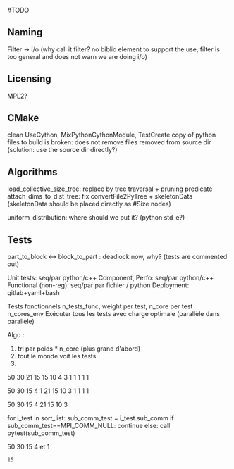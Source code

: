 #TODO

## Naming
Filter -> i/o (why call it filter? no biblio element to support the use, filter is too general and does not warn we are doing i/o)

## Licensing
MPL2?

## CMake
clean UseCython, MixPythonCythonModule, TestCreate
copy of python files to build is broken: does not remove files removed from source dir (solution: use the source dir directly?)

## Algorithms
load_collective_size_tree: replace by tree traversal + pruning predicate
attach_dims_to_dist_tree: fix convertFile2PyTree + skeletonData (skeletonData should be placed directly as #Size nodes)

uniform_distribution: where should we put it? (python std_e?)

## Tests
part_to_block <-> block_to_part : deadlock now, why? (tests are commented out)

Unit tests: seq/par python/c++
Component, Perfo: seq/par python/c++
Functional (non-reg): seq/par par fichier / python
Deployment: gitlab+yaml+bash

Tests fonctionnels
n_tests_func, weight per test, n_core per test
n_cores_env
Exécuter tous les tests avec charge optimale (parallèle dans parallèle)

Algo :
1) tri par poids * n_core (plus grand d'abord)
2) tout le monde voit les tests
3) 

50 30 21 15 15 10 4 3 1 1 1 1 1

50 30 15 4 1
21 15 10 3 1 1 1 1

50 30 15 4
21 15 10 3

for i_test in sort_list:
  sub_comm_test = i_test.sub_comm
  if sub_comm_test==MPI_COMM_NULL:
    continue
  else:
    call pytest(sub_comm_test)

50
30
15
4 et 1
~~~~~~
15

